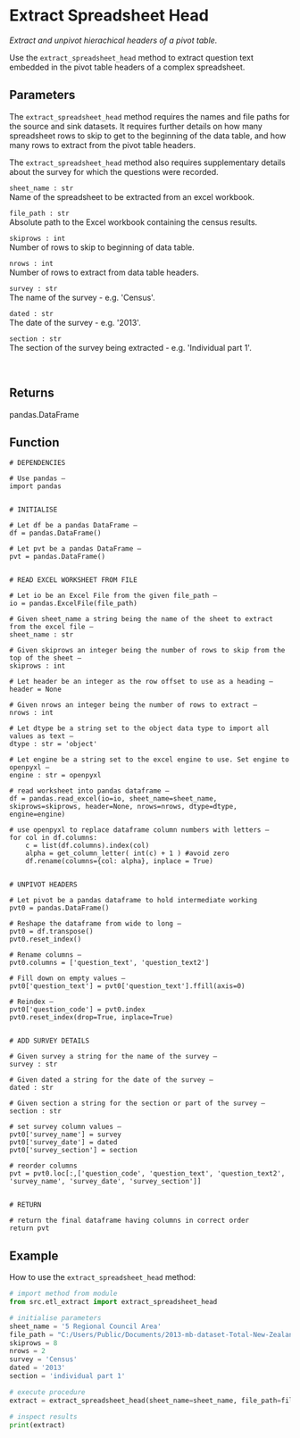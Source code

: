 <!--docs\etl\extract\extract_spreadsheet_head.md-->



Extract Spreadsheet Head
========================

*Extract and unpivot hierachical headers of a pivot table.* 

Use the `extract_spreadsheet_head` method to extract question text embedded in the pivot table headers of a complex spreadsheet. 


Parameters
----------

The `extract_spreadsheet_head` method requires the names and file paths for the source and sink datasets. It requires further details on how many spreadsheet rows to skip to get to the beginning of the data table, and how many rows to extract from the pivot table headers. 

The `extract_spreadsheet_head` method also requires supplementary details about the survey for which the questions were recorded. 

```sheet_name : str```  
    Name of the spreadsheet to be extracted from an excel workbook. 

```file_path : str```  
    Absolute path to the Excel workbook containing the census results. 

```skiprows : int```  
    Number of rows to skip to beginning of data table. 

```nrows : int```  
    Number of rows to extract from data table headers. 

```survey : str```  
    The name of the survey - e.g. 'Census'. 

```dated : str```   
    The date of the survey - e.g. '2013'. 

```section : str```  
    The section of the survey being extracted - e.g. 'Individual part 1'. 

<br>

Returns
-------
pandas.DataFrame


Function
--------

```
# DEPENDENCIES

# Use pandas — 
import pandas


# INITIALISE 

# Let df be a pandas DataFrame — 
df = pandas.DataFrame()

# Let pvt be a pandas DataFrame — 
pvt = pandas.DataFrame()


# READ EXCEL WORKSHEET FROM FILE

# Let io be an Excel File from the given file_path — 
io = pandas.ExcelFile(file_path)

# Given sheet_name a string being the name of the sheet to extract from the excel file — 
sheet_name : str 

# Given skiprows an integer being the number of rows to skip from the top of the sheet — 
skiprows : int

# Let header be an integer as the row offset to use as a heading — 
header = None 

# Given nrows an integer being the number of rows to extract — 
nrows : int

# Let dtype be a string set to the object data type to import all values as text — 
dtype : str = 'object'

# Let engine be a string set to the excel engine to use. Set engine to openpyxl — 
engine : str = openpyxl

# read worksheet into pandas dataframe — 
df = pandas.read_excel(io=io, sheet_name=sheet_name, skiprows=skiprows, header=None, nrows=nrows, dtype=dtype, engine=engine)

# use openpyxl to replace dataframe column numbers with letters — 
for col in df.columns: 
    c = list(df.columns).index(col)
    alpha = get_column_letter( int(c) + 1 ) #avoid zero 
    df.rename(columns={col: alpha}, inplace = True)


# UNPIVOT HEADERS 

# Let pivot be a pandas dataframe to hold intermediate working
pvt0 = pandas.DataFrame()

# Reshape the dataframe from wide to long —  
pvt0 = df.transpose() 
pvt0.reset_index() 

# Rename columns —  
pvt0.columns = ['question_text', 'question_text2'] 

# Fill down on empty values — 
pvt0['question_text'] = pvt0['question_text'].ffill(axis=0) 

# Reindex — 
pvt0['question_code'] = pvt0.index  
pvt0.reset_index(drop=True, inplace=True)


# ADD SURVEY DETAILS

# Given survey a string for the name of the survey — 
survey : str

# Given dated a string for the date of the survey — 
dated : str

# Given section a string for the section or part of the survey — 
section : str

# set survey column values — 
pvt0['survey_name'] = survey
pvt0['survey_date'] = dated 
pvt0['survey_section'] = section

# reorder columns
pvt = pvt0.loc[:,['question_code', 'question_text', 'question_text2', 'survey_name', 'survey_date', 'survey_section']]


# RETURN

# return the final dataframe having columns in correct order
return pvt 

```


Example
-------

How to use the `extract_spreadsheet_head` method: 

```python
# import method from module 
from src.etl_extract import extract_spreadsheet_head

# initialise parameters 
sheet_name = '5 Regional Council Area' 
file_path = "C:/Users/Public/Documents/2013-mb-dataset-Total-New-Zealand-individual-part-1.xlsx"
skiprows = 8 
nrows = 2 
survey = 'Census' 
dated = '2013'
section = 'individual part 1'

# execute procedure
extract = extract_spreadsheet_head(sheet_name=sheet_name, file_path=file_path, skiprows=skiprows, nrows=nrows,survey=survey, dated=dated, section=section) 

# inspect results
print(extract)
```

<br>
